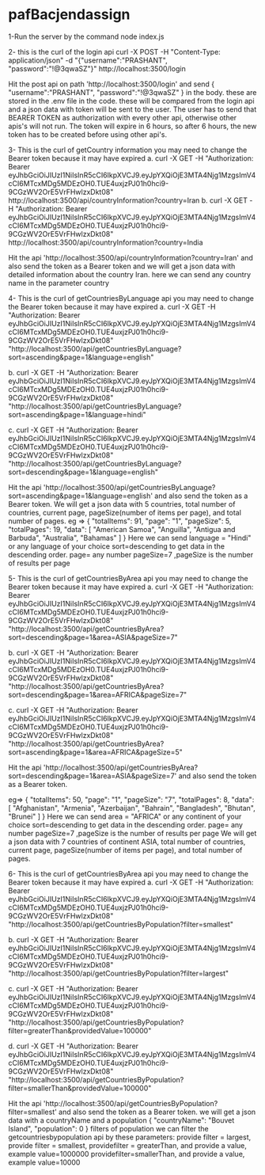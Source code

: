 # pafBacjendassign

1-Run the server by the command node index.js

2- this is the curl of the login api
curl -X POST -H "Content-Type: application/json" -d "{\"username\":\"PRASHANT\", \"password\":\"!@3qwaSZ\"}" http://localhost:3500/login

Hit the post api on path 'http://localhost:3500/login' and send
{
"username":"PRASHANT",
"password":"!@3qwaSZ"
}
in the body.
these are stored in the .env file in the code. these will be compared from the login api and a json data with token will be sent to the user.
The user has to send that BEARER TOKEN as authorization with every other api, otherwise other apis's will not run.
The token will expire in 6 hours, so after 6 hours, the new token has to be created before using other api's.

3- This is the curl of getCountry information
you may need to change the Bearer token because it may have expired
a.
curl -X GET -H "Authorization: Bearer eyJhbGciOiJIUzI1NiIsInR5cCI6IkpXVCJ9.eyJpYXQiOjE3MTA4Njg1MzgsImV4cCI6MTcxMDg5MDEzOH0.TUE4uxjzPJ01h0hci9-9CGzWV2OrE5VrFHwlzxDkt08" http://localhost:3500/api/countryInformation?country=Iran
b.
curl -X GET -H "Authorization: Bearer eyJhbGciOiJIUzI1NiIsInR5cCI6IkpXVCJ9.eyJpYXQiOjE3MTA4Njg1MzgsImV4cCI6MTcxMDg5MDEzOH0.TUE4uxjzPJ01h0hci9-9CGzWV2OrE5VrFHwlzxDkt08" http://localhost:3500/api/countryInformation?country=India

Hit the api 'http://localhost:3500/api/countryInformation?country=Iran' and also send the token as a Bearer token and we will get a json data with detailed information about the country Iran.
here we can send any country name in the parameter country

4- This is the curl of getCountriesByLanguage api
you may need to change the Bearer token because it may have expired
a.
curl -X GET -H "Authorization: Bearer eyJhbGciOiJIUzI1NiIsInR5cCI6IkpXVCJ9.eyJpYXQiOjE3MTA4Njg1MzgsImV4cCI6MTcxMDg5MDEzOH0.TUE4uxjzPJ01h0hci9-9CGzWV2OrE5VrFHwlzxDkt08" "http://localhost:3500/api/getCountriesByLanguage?sort=ascending&page=1&language=english"

b.
curl -X GET -H "Authorization: Bearer eyJhbGciOiJIUzI1NiIsInR5cCI6IkpXVCJ9.eyJpYXQiOjE3MTA4Njg1MzgsImV4cCI6MTcxMDg5MDEzOH0.TUE4uxjzPJ01h0hci9-9CGzWV2OrE5VrFHwlzxDkt08" "http://localhost:3500/api/getCountriesByLanguage?sort=ascending&page=1&language=hindi"

c. curl -X GET -H "Authorization: Bearer eyJhbGciOiJIUzI1NiIsInR5cCI6IkpXVCJ9.eyJpYXQiOjE3MTA4Njg1MzgsImV4cCI6MTcxMDg5MDEzOH0.TUE4uxjzPJ01h0hci9-9CGzWV2OrE5VrFHwlzxDkt08" "http://localhost:3500/api/getCountriesByLanguage?sort=descending&page=1&language=english"

Hit the api 'http://localhost:3500/api/getCountriesByLanguage?sort=ascending&page=1&language=english' and also send the token as a Bearer token.
We will get a json data with 5 countries, total number of countries, current page, pageSize(number of items per page), and total number of pages.
eg =>
{
"totalItems": 91,
"page": "1",
"pageSize": 5,
"totalPages": 19,
"data": [
"American Samoa",
"Anguilla",
"Antigua and Barbuda",
"Australia",
"Bahamas"
]
}
Here we can send
language = "Hindi" or any language of your choice
sort=descending to get data in the descending order.
page= any number
pageSize=7 ,pageSize is the number of results per page

5- This is the curl of getCountriesByArea api
you may need to change the Bearer token because it may have expired
a.
curl -X GET -H "Authorization: Bearer eyJhbGciOiJIUzI1NiIsInR5cCI6IkpXVCJ9.eyJpYXQiOjE3MTA4Njg1MzgsImV4cCI6MTcxMDg5MDEzOH0.TUE4uxjzPJ01h0hci9-9CGzWV2OrE5VrFHwlzxDkt08" "http://localhost:3500/api/getCountriesByArea?sort=descending&page=1&area=ASIA&pageSize=7"

b.
curl -X GET -H "Authorization: Bearer eyJhbGciOiJIUzI1NiIsInR5cCI6IkpXVCJ9.eyJpYXQiOjE3MTA4Njg1MzgsImV4cCI6MTcxMDg5MDEzOH0.TUE4uxjzPJ01h0hci9-9CGzWV2OrE5VrFHwlzxDkt08" "http://localhost:3500/api/getCountriesByArea?sort=descending&page=1&area=AFRICA&pageSize=7"

c.
curl -X GET -H "Authorization: Bearer eyJhbGciOiJIUzI1NiIsInR5cCI6IkpXVCJ9.eyJpYXQiOjE3MTA4Njg1MzgsImV4cCI6MTcxMDg5MDEzOH0.TUE4uxjzPJ01h0hci9-9CGzWV2OrE5VrFHwlzxDkt08" "http://localhost:3500/api/getCountriesByArea?sort=ascending&page=1&area=AFRICA&pageSize=5"

Hit the api 'http://localhost:3500/api/getCountriesByArea?sort=descending&page=1&area=ASIA&pageSize=7' and also send the token as a Bearer token.

eg=>
{
"totalItems": 50,
"page": "1",
"pageSize": "7",
"totalPages": 8,
"data": [
"Afghanistan",
"Armenia",
"Azerbaijan",
"Bahrain",
"Bangladesh",
"Bhutan",
"Brunei"
]
}
Here we can send
area = "AFRICA" or any continent of your choice
sort=descending to get data in the descending order.
page= any number
pageSize=7 ,pageSize is the number of results per page
We will get a json data with 7 countries of continent ASIA, total number of countries, current page, pageSize(number of items per page), and total number of pages.

6- This is the curl of getCountriesByArea api
you may need to change the Bearer token because it may have expired
a.
curl -X GET -H "Authorization: Bearer eyJhbGciOiJIUzI1NiIsInR5cCI6IkpXVCJ9.eyJpYXQiOjE3MTA4Njg1MzgsImV4cCI6MTcxMDg5MDEzOH0.TUE4uxjzPJ01h0hci9-9CGzWV2OrE5VrFHwlzxDkt08" "http://localhost:3500/api/getCountriesByPopulation?filter=smallest"

b.
curl -X GET -H "Authorization: Bearer eyJhbGciOiJIUzI1NiIsInR5cCI6IkpXVCJ9.eyJpYXQiOjE3MTA4Njg1MzgsImV4cCI6MTcxMDg5MDEzOH0.TUE4uxjzPJ01h0hci9-9CGzWV2OrE5VrFHwlzxDkt08" "http://localhost:3500/api/getCountriesByPopulation?filter=largest"

c.
curl -X GET -H "Authorization: Bearer eyJhbGciOiJIUzI1NiIsInR5cCI6IkpXVCJ9.eyJpYXQiOjE3MTA4Njg1MzgsImV4cCI6MTcxMDg5MDEzOH0.TUE4uxjzPJ01h0hci9-9CGzWV2OrE5VrFHwlzxDkt08" "http://localhost:3500/api/getCountriesByPopulation?filter=greaterThan&providedValue=100000"

d.
curl -X GET -H "Authorization: Bearer eyJhbGciOiJIUzI1NiIsInR5cCI6IkpXVCJ9.eyJpYXQiOjE3MTA4Njg1MzgsImV4cCI6MTcxMDg5MDEzOH0.TUE4uxjzPJ01h0hci9-9CGzWV2OrE5VrFHwlzxDkt08" "http://localhost:3500/api/getCountriesByPopulation?filter=smallerThan&providedValue=100000"

Hit the api 'http://localhost:3500/api/getCountriesByPopulation?filter=smallest' and also send the token as a Bearer token.
we will get a json data with a countryName and a population
{
"countryName": "Bouvet Island",
"population": 0
}
filters of population
we can filter the getcountriesbypopulation api by these parameters:
provide filter = largest,
provide filter = smallest,
providefilter = greaterThan, and provide a value, example value=1000000
providefilter=smallerThan, and provide a value, example value=10000
